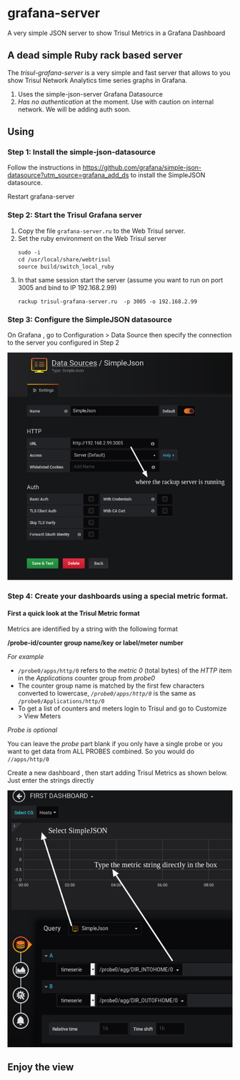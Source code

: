 # grafana-server

A very simple JSON server to show Trisul Metrics in a Grafana Dashboard

## A dead simple Ruby rack based server

The *trisul-grafana-server* is a very simple and fast server that allows to you show Trisul Network Analytics time series graphs in Grafana.


 1. Uses the simple-json-server Grafana Datasource
 2. *Has no authentication* at the moment.  Use with caution on internal network. We will be adding auth soon.


## Using

### Step 1: Install the simple-json-datasource  

Follow the instructions in https://github.com/grafana/simple-json-datasource?utm_source=grafana_add_ds  to install the SimpleJSON datasource.

Restart grafana-server



### Step 2: Start the Trisul Grafana server 

1. Copy the file `grafana-server.ru` to the Web Trisul server. 
2. Set the ruby environment on the Web Trisul server
   ````
   sudo -i 
   cd /usr/local/share/webtrisul
   source build/switch_local_ruby
   ````
3. In that same session start the server (assume you want to run on port 3005 and bind to IP 192.168.2.99) 
   ````
   rackup trisul-grafana-server.ru  -p 3005 -o 192.168.2.99                                                                                                         
   ````


### Step 3: Configure the SimpleJSON datasource 

On Grafana , go to Configuration > Data Source then specify the connection to the server you configured in Step 2 

![configure datasource](sds1.png)


### Step 4: Create your dashboards using a special metric format.


#### First a quick look at the Trisul Metric format

Metrics are identified by a string with the following format 

__/probe-id/counter group name/key or label/meter number__

*For example*

* `/probe0/apps/http/0` refers to the _metric 0_ (total bytes) of the _HTTP_ item in the _Applications_ counter group from _probe0_
* The counter group name is matched by the first few characters converted to lowercase, *`/probe0/apps/http/0`* is the same as
`/probe0/Applications/http/0`  
* To get a list of counters and meters login to Trisul and go to Customize > View Meters 

*Probe is optional* 

You can leave the *probe* part blank if you only have a single probe or you want to get data from ALL PROBES combined.
So you would do `//apps/http/0` 


Create a new dashboard , then start adding Trisul Metrics as shown below. Just enter the strings directly 

![configure dash](dash1.png)


## Enjoy the view 



